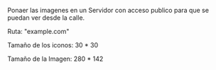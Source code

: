 Ponaer las imagenes en un Servidor con acceso publico para que se puedan ver desde la calle.

Ruta: "example.com"

Tamaño de los iconos:
        30 * 30

Tamaño de la Imagen:
        280 * 142